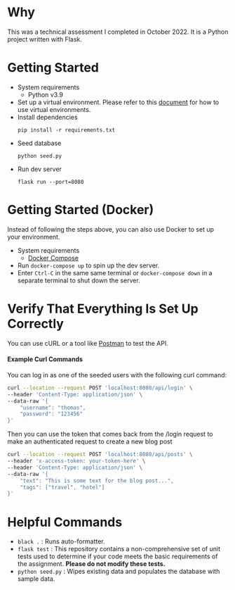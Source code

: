# Why
This was a technical assessment I completed in October 2022. It is a Python project written with Flask.

# Getting Started

- System requirements
    - Python v3.9
- Set up a virtual environment. Please refer to this
  [document](https://flask.palletsprojects.com/en/1.1.x/installation/#virtual-environments) for how to use virtual
  environments.
- Install dependencies
  ```
  pip install -r requirements.txt
  ```
- Seed database
  ```
  python seed.py
  ```
- Run dev server
  ```
  flask run --port=8080
  ```

# Getting Started (Docker)

Instead of following the steps above, you can also use Docker to set up your environment.

- System requirements
    - [Docker Compose](https://docs.docker.com/compose/install/)
- Run `docker-compose up` to spin up the dev server.
- Enter `Ctrl-C` in the same same terminal or `docker-compose down` in a separate terminal to shut down the server.

# Verify That Everything Is Set Up Correctly

You can use cURL or a tool like [Postman](https://www.postman.com/) to test the API.

#### Example Curl Commands

You can log in as one of the seeded users with the following curl command:

```bash
curl --location --request POST 'localhost:8080/api/login' \
--header 'Content-Type: application/json' \
--data-raw '{
    "username": "thomas",
    "password": "123456"
}'
```

Then you can use the token that comes back from the /login request to make an authenticated request to create a new blog
post

```bash
curl --location --request POST 'localhost:8080/api/posts' \
--header 'x-access-token: your-token-here' \
--header 'Content-Type: application/json' \
--data-raw '{
    "text": "This is some text for the blog post...",
    "tags": ["travel", "hotel"]
}'
```

# Helpful Commands

- `black .` : Runs auto-formatter.
- `flask test` : This repository contains a non-comprehensive set of unit tests used to determine if your code meets the
  basic requirements of the assignment. **Please do not modify these tests.**
- `python seed.py` : Wipes existing data and populates the database with sample data.
